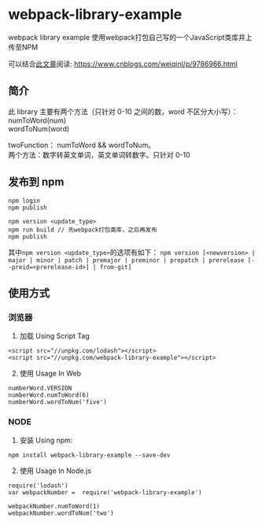 # webpack-library-example
webpack library example 使用webpack打包自己写的一个JavaScript类库并上传至NPM

可以结合[此文章](https://www.cnblogs.com/weiqinl/p/9786966.html)阅读: https://www.cnblogs.com/weiqinl/p/9786966.html


## 简介

此 library 主要有两个方法（只针对 0-10 之间的数，word 不区分大小写）：  
numToWord(num)  
wordToNum(word)

twoFunction： numToWord && wordToNum。  
两个方法：数字转英文单词，英文单词转数字。只针对 0-10

## 发布到 npm

```
npm login
npm publish

npm version <update_type>
npm run build // 先webpack打包类库，之后再发布
npm publish
```

其中`npm version <update_type>`的选项有如下：
`npm version [<newversion> | major | minor | patch | premajor | preminor | prepatch | prerelease [--preid=<prerelease-id>] | from-git]`

## 使用方式

### 浏览器

1. 加载 Using Script Tag

```
<script src="//unpkg.com/lodash"></script>
<script src="//unpkg.com/webpack-library-example"></script>
```

2. 使用 Usage In Web

```
numberWord.VERSION
numberWord.numToWord(6)
numberWord.wordToNum('five')
```

### NODE

1. 安装 Using npm:

```
npm install webpack-library-example --save-dev
```

2. 使用 Usage In Node.js

```
require('lodash')
var webpackNumber =  require('webpack-library-example')

webpackNumber.numToWord(1)
webpackNumber.wordToNum('two')
```
